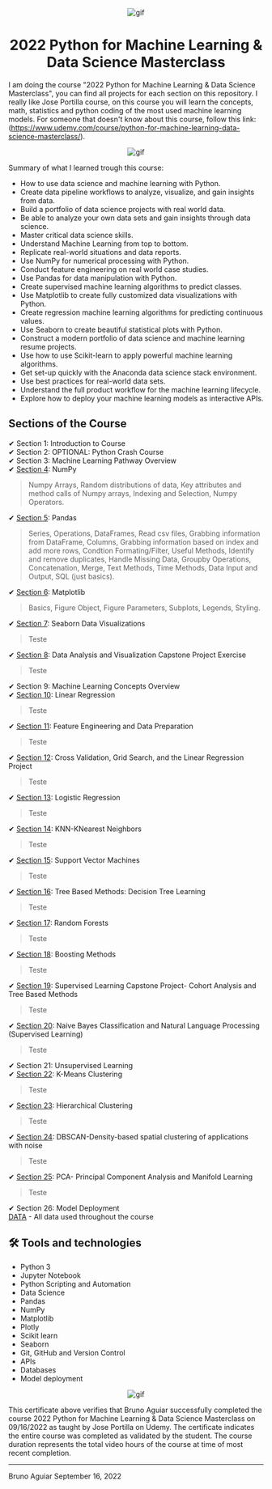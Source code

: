<p align="center">
<img width="" src="https://media0.giphy.com/media/4FQMuOKR6zQRO/giphy.gif?cid=ecf05e47q5dsu5w71qypmr5phjo3vyckjmkbsybvju1iylkr&rid=giphy.gif&ct=g" align="center" alt="gif" />
<h1 align="center">2022 Python for Machine Learning & Data Science Masterclass 

</h1>
</p>


I am doing the course "2022 Python for Machine Learning & Data Science Masterclass", you can find all projects for each section on this repository.
I really like Jose Portilla course, on this course you will learn the concepts, math, statistics and python coding of the most used machine learning models.
For someone that doesn't know about this course, follow this link:
(https://www.udemy.com/course/python-for-machine-learning-data-science-masterclass/).

<p align="center">
<img width="" src="https://gigacourse.com/wp-content/uploads/2021/08/321545555.jpg" align="center" alt="gif" />
</p>

Summary of what I learned trough this course:
- How to use data science and machine learning with Python.
- Create data pipeline workflows to analyze, visualize, and gain insights from data.
- Build a portfolio of data science projects with real world data.
- Be able to analyze your own data sets and gain insights through data science.
- Master critical data science skills.
- Understand Machine Learning from top to bottom.
- Replicate real-world situations and data reports.
- Use NumPy for numerical processing with Python.
- Conduct feature engineering on real world case studies.
- Use Pandas for data manipulation with Python.
- Create supervised machine learning algorithms to predict classes.
- Use Matplotlib to create fully customized data visualizations with Python.
- Create regression machine learning algorithms for predicting continuous values.
- Use Seaborn to create beautiful statistical plots with Python.
- Construct a modern portfolio of data science and machine learning resume projects.
- Use how to use Scikit-learn to apply powerful machine learning algorithms.
- Get set-up quickly with the Anaconda data science stack environment.
- Use best practices for real-world data sets.
- Understand the full product workflow for the machine learning lifecycle.
- Explore how to deploy your machine learning models as interactive APIs.

## Sections of the Course

✔ Section 1: Introduction to Course<br>
✔ Section 2: OPTIONAL: Python Crash Course<br>
✔ Section 3: Machine Learning Pathway Overview<br>
✔ [Section 4](section_04_numpy): NumPy<br>

> Numpy Arrays, Random distributions of data, Key attributes and method calls of Numpy arrays, Indexing and Selection, 
Numpy Operators.

✔ [Section 5](section_05_pandas): Pandas<br>

> Series, Operations, DataFrames, Read csv files, Grabbing information from DataFrame, Columns, Grabbing information based on index and add more rows, Condtion Formating/Filter, Useful Methods, Identify and remove duplicates, Handle Missing Data, Groupby Operations, Concatenation, Merge, Text Methods, Time Methods, Data Input and Output, SQL (just basics).

✔ [Section 6](section_06_matplotlib): Matplotlib<br>

> Basics, Figure Object, Figure Parameters, Subplots, Legends, Styling.

✔ [Section 7](section_07_seaborn): Seaborn Data Visualizations<br>

> Teste

✔ [Section 8](section_08_capstone_project_data_analyst): Data Analysis and Visualization Capstone Project Exercise<br>

> Teste

✔ Section 9: Machine Learning Concepts Overview<br>
✔ [Section 10](section_10_linear_regression): Linear Regression<br>

> Teste

✔ [Section 11](section_11_feature_engineering): Feature Engineering and Data Preparation<br>

> Teste


✔ [Section 12](section_12_cross_validation_and_linear_regression_project): Cross Validation, Grid Search, and the Linear Regression Project<br>

> Teste


✔ [Section 13](section_13_logistic_regression): Logistic Regression<br>

> Teste

✔ [Section 14](section_14_K_nearest-neighbors): KNN-KNearest Neighbors<br>

> Teste

✔ [Section 15](section_15_SVM): Support Vector Machines<br>

> Teste

✔ [Section 16](section_16_decision_trees): Tree Based Methods: Decision Tree Learning<br>

> Teste

✔ [Section 17](section_17_random_forests): Random Forests<br>

> Teste

✔ [Section 18](section_18_boosting_methods): Boosting Methods<br>

> Teste

✔ [Section 19](section_19_supervised_learning_capstone_project_cohort_analysis): Supervised Learning Capstone Project- Cohort Analysis and Tree Based Methods<br>

> Teste

✔ [Section 20](section_20_naive_bayes_classification_and_NLP): Naive Bayes Classification and Natural Language Processing (Supervised Learning)<br>

> Teste

✔ Section 21: Unsupervised Learning<br>
✔ [Section 22](section_22_kmeans_clustering): K-Means Clustering<br>

> Teste

✔ [Section 23](section_23_hierarchical_clustering): Hierarchical Clustering<br>

> Teste

✔ [Section 24](section_24_DBSCAN): DBSCAN-Density-based spatial clustering of applications with noise<br>

> Teste

✔ [Section 25](section_25_PCA): PCA- Principal Component Analysis and Manifold Learning<br>

> Teste

✔ Section 26: Model Deployment<br>
[DATA](DATA) - All data used throughout the course

## 🛠 Tools and technologies

- Python 3
- Jupyter Notebook
- Python Scripting and Automation
- Data Science
- Pandas
- NumPy
- Matplotlib
- Plotly
- Scikit learn
- Seaborn
- Git, GitHub and Version Control
- APIs
- Databases
- Model deployment


<p align="center">
<img width="" src="https://udemy-certificate.s3.amazonaws.com/image/UC-f1d333c3-8043-4df3-8747-aaa090c9d456.jpg?v=1663366755000" align="center" alt="gif" />
</p>

This certificate above verifies that Bruno Aguiar successfully completed the course 2022 Python for Machine Learning & Data Science Masterclass on 09/16/2022 as taught by Jose Portilla on Udemy. The certificate indicates the entire course was completed as validated by the student. The course duration represents the total video hours of the course at time of most recent completion.

<hr>

Bruno Aguiar September 16, 2022
